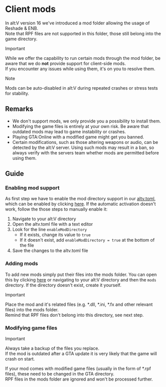 # Client mods

In alt:V version 16 we've introduced a mod folder allowing the usage of Reshade & ENB.\
Note that RPF files are not supported in this folder, those still belong into the game directory.

> [!IMPORTANT]
> While we offer the capability to run certain mods through the mod folder, be aware that we do **not** provide support for client-side mods.\
> If you encounter any issues while using them, it's on you to resolve them.

> [!NOTE]
> Mods can be auto-disabled in alt:V during repeated crashes or stress tests for stability.

## Remarks

- We don't support mods, we only provide you a possibility to install them.
- Modifying the game files is entirely at your own risk. Be aware that outdated mods may lead to game instability or crashes.
- Playing GTA:Online with a modified game might get you banned.
- Certain modifications, such as those altering weapons or audio, can be detected by the alt:V server. Using such mods may result in a ban, so always verify with the servers team whether mods are permitted before using them.

## Guide

### Enabling mod support

As first step we have to enable the mod directory support in our [altv.toml](~/articles/configs/client.md), which can be enabled by clicking [here](altv://action/setcfg?enableModDirectory=true).
If the automatic activation doesn't work, follow the those steps to manually enable it:

1. Navigate to your alt:V directory
2. Open the altv.toml file with a text editor
3. Look for the line `enableModDirectory`
   * If it exists, change its value to `true`
   * If it doesn't exist, add `enableModDirectory = true` at the bottom of the file
4. Save the changes to the altv.toml file

### Adding mods

To add new mods simply put their files into the mods folder.
You can open this by clicking [here](altv://action/open?dir=mods) or navigating to your alt:V directory and then the `mods` directory.
If the directory doesn't exist, create it yourself.

> [!IMPORTANT]
> Place the mod and it's related files (e.g. \*.dll, *\.ini, \*.fx and other relevant files) into the mods folder.\
> Remind that RPF files don't belong into this directory, see next step.

### Modifying game files

> [!IMPORTANT]
> Always take a backup of the files you replace.\
> If the mod is outdated after a GTA update it is very likely that the game will crash on start.

If your mod comes with modified game files (usually in the form of *.rpf files), these need to be changed in the GTA directory.\
RPF files in the mods folder are ignored and won't be processed further.